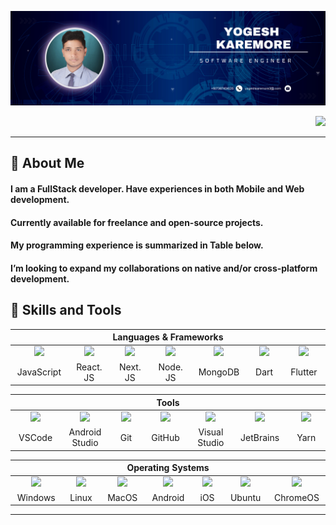 ![logo](https://github.com/yogeshkaremore3/yogeshkaremore3/blob/master/Navy%20And%20White%20Geometric%20Technology%20%20LinkedIn%20Banner.png)
<div align="right">
    <img src="https://komarev.com/ghpvc/?username=EleoXDA&style=for-the-badge">
</div>

---

## :information_desk_person:  About Me
#### I am a FullStack developer. Have experiences in both Mobile and Web development.
#### Currently available for freelance and open-source projects.
#### My programming experience is summarized in Table below.
#### I’m looking to expand my collaborations on native and/or cross-platform development.

## :wrench:  Skills and Tools
<div align="center">
  <table>
    <thead>
      <tr>
        <th colspan="7">Languages & Frameworks</th>
      </tr>
    </thead>
    <tr>
     <td align="center" width=110>
     <img height=60 src="https://cdn.jsdelivr.net/gh/devicons/devicon/icons/javascript/javascript-plain.svg"/></td>
     <td align="center" width=110>
     <img height=60 src="https://upload.wikimedia.org/wikipedia/commons/a/a7/React-icon.svg"/></td>
     <td align="center" width=110>
     <img height=60 src="https://images.ctfassets.net/23aumh6u8s0i/c04wENP3FnbevwdWzrePs/1e2739fa6d0aa5192cf89599e009da4e/nextjs"/></td>
     <td align="center" width=110>
    <img height=60 src="https://cdn.jsdelivr.net/gh/devicons/devicon/icons/nodejs/nodejs-original.svg"/></td>
     <td align="center" width=110>
    <img height=60 src="https://encrypted-tbn0.gstatic.com/images?q=tbn:ANd9GcQaNKeCFuQJyjMO25Vz9x9eujCxefeVn1UjvHokEYFYJ8ff3-diV5ww8XDP8ZRjW2PLy08&usqp=CAU"/></td>
    <td align="center" width=110>
     <img height=60 src="https://cdn.jsdelivr.net/gh/devicons/devicon/icons/dart/dart-original.svg"/></td>
     <td align="center" width=110>
     <img height=60 src="https://cdn.jsdelivr.net/gh/devicons/devicon/icons/flutter/flutter-original.svg"/></td>
    </tr>
    <tr>
     <td align="center" width=110>JavaScript</td>
     <td align="center" width=110>React. JS</td>
     <td align="center" width=110>Next. JS</td>
     <td align="center" width=110>Node. JS</td>
     <td align="center" width=110>MongoDB</td>
      <td align="center" width=110>Dart</td>
     <td align="center" width=110>Flutter</td>
    </tr>
  </table>


   <table>
     <thead>
      <tr>
       <th colspan="7">Tools</th>
      </tr>
     </thead>
     <tr>
     <td align="center" width=110>
      <img height=60 src="https://cdn.jsdelivr.net/gh/devicons/devicon/icons/vscode/vscode-original.svg"/></td>
      <td align="center" width=110>
      <img height=60 src="https://cdn.jsdelivr.net/gh/devicons/devicon/icons/androidstudio/androidstudio-original.svg"/></td>
      <td align="center" width=110>
      <img height=60 src="https://cdn.jsdelivr.net/gh/devicons/devicon/icons/git/git-original.svg"/></td>
      <td align="center" width=110>
     <img height=70 src="https://logos.prod-v1.vertice.one/4c223a4f-aabb-5715-9172-3e9d7bb9b599.svg"/></td>
     <td align="center" width=110>
      <img height=60 src="https://cdn.jsdelivr.net/gh/devicons/devicon/icons/visualstudio/visualstudio-plain.svg"/></td>
      <td align="center" width=110>
      <img height=60 src="https://cdn.jsdelivr.net/gh/devicons/devicon/icons/jetbrains/jetbrains-original.svg"/></td>
       <td align="center" width=110>
      <img height=60 src="https://cdn.jsdelivr.net/gh/devicons/devicon/icons/yarn/yarn-original.svg"/></td>
     </tr>
     <tr>
      <td align="center" width=110>VSCode</td>
      <td align="center" width=110>Android Studio</td>
      <td align="center" width=110>Git</td>
      <td align="center" width=110>GitHub</td>
      <td align="center" width=110>Visual Studio</td>
       <td align="center" width=110>JetBrains</td>
       <td align="center" width=110>Yarn</td>
     </tr>
      </table>
     

 <table>
    <thead>
      <tr>
        <th colspan="7">Operating Systems</th>
      </tr>
    </thead>
    <tr>
     <td align="center" width=110>
     <img height=60 src="https://cdn.jsdelivr.net/gh/devicons/devicon/icons/windows8/windows8-original.svg"/></td>
     <td align="center" width=110>
     <img height=60 src="https://cdn.jsdelivr.net/gh/devicons/devicon/icons/linux/linux-original.svg"/></td>
     <td align="center" width=110>
     <img height=70 src="https://upload.wikimedia.org/wikipedia/commons/thumb/a/ab/Icon-Mac.svg/800px-Icon-Mac.svg.png"/>
     <td align="center" width=110>
     <img height=60 src="https://cdn.jsdelivr.net/gh/devicons/devicon/icons/android/android-original.svg"/></td>
     <td align="center" width=110>
     <img height=60 src="https://upload.wikimedia.org/wikipedia/commons/thumb/c/ca/IOS_logo.svg/2048px-IOS_logo.svg.png"/></td>
     <td align="center" width=110>
     <img height=60 src="https://cdn.jsdelivr.net/gh/devicons/devicon/icons/ubuntu/ubuntu-plain.svg"/></td>
     </td><td align="center" width=110>
     <img height=60 src="https://cdn.jsdelivr.net/gh/devicons/devicon/icons/chrome/chrome-original.svg"/></td>
    </tr>
    <tr>
     <td align="center" width=110>Windows</td>
     <td align="center" width=110>Linux</td>
     <td align="center" width=110>MacOS</td>
     <td align="center" width=110>Android</td>
     <td align="center" width=110>iOS</td>
     <td align="center" width=110>Ubuntu</td>
     <td align="center" width=110>ChromeOS</td>
    </tr>
  </table>


</div>

---

